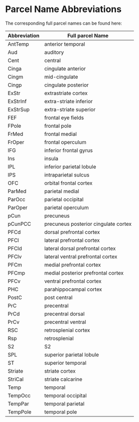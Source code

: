 Parcel Name Abbreviations
=====================

The corresponding full parcel names can be found here:

| Abbreviation | Full parcel Name |
| ---- | ---- |
| AntTemp | anterior temporal |
| Aud | auditory |
| Cent | central |
| Cinga | cingulate anterior |
| Cingm | mid-cingulate |
| Cingp | cingulate posterior |
| ExStr | extrastriate cortex |
| ExStrInf | extra-striate inferior |
| ExStrSup | extra-striate superior |
| FEF | frontal eye fields |
| FPole | frontal pole |
| FrMed | frontal medial |
| FrOper | frontal operculum |
| IFG | inferior frontal gyrus |
| Ins | insula |
| IPL | inferior parietal lobule |
| IPS | intraparietal sulcus |
| OFC | orbital frontal cortex |
| ParMed | parietal medial |
| ParOcc | parietal occipital |
| ParOper | parietal operculum |
| pCun | precuneus |
| pCunPCC | precuneus posterior cingulate cortex |
| PFCd | dorsal prefrontal cortex |
| PFCl | lateral prefrontal cortex |
| PFCld | lateral dorsal prefrontal cortex |
| PFClv | lateral ventral prefrontal cortex |
| PFCm | medial prefrontal cortex |
| PFCmp | medial posterior prefrontal cortex |
| PFCv | ventral prefrontal cortex |
| PHC | parahippocampal cortex |
| PostC | post central |
| PrC | precentral |
| PrCd | precentral dorsal |
| PrCv | precentral ventral |
| RSC | retrosplenial cortex |
| Rsp | retrosplenial |
| S2 | S2 |
| SPL | superior parietal lobule |
| ST | superior temporal |
| Striate | striate cortex |
| StriCal | striate calcarine |
| Temp | temporal |
| TempOcc | temporal occipital |
| TempPar | temporal parietal |
| TempPole | temporal pole |
